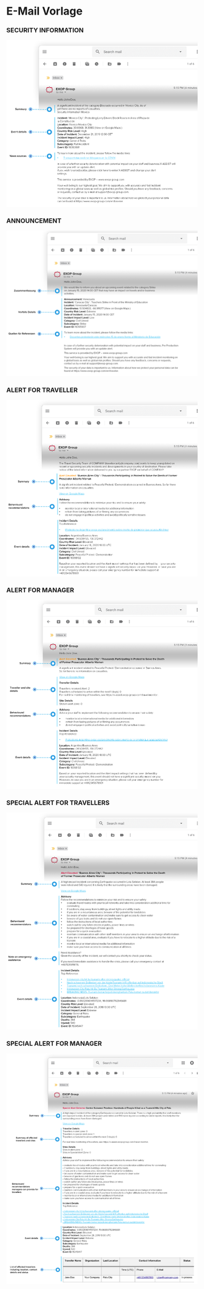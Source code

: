 # E-Mail Vorlage

### SECURITY INFORMATION

![](../.gitbook/assets/securityinformationemail.png)

### ANNOUNCEMENT

![](../.gitbook/assets/announcementemail.png)

### ALERT FOR TRAVELLER

![](../.gitbook/assets/alertfortraveller.png)

### ALERT FOR MANAGER

![](../.gitbook/assets/alertformanager.png)

### SPECIAL ALERT FOR TRAVELLERS

![](../.gitbook/assets/specialalertforreisende.png)

### SPECIAL ALERT FOR MANAGER

![](../.gitbook/assets/specialalertformanager.png)

